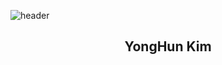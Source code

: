 ![header](https://capsule-render.vercel.app/api?type=slice&color=auto&height=300&section=header&text=for%20better&fontSize=90)

<h2 align=center>YongHun Kim</h2>
